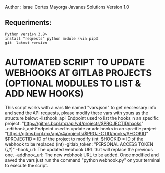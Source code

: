 Author : Israel Cortes Mayorga
 Javanes Solutions
 Version 1.0
 ## Requeriments: 
    Python version 3.8>
    install "requests" python module (via pip3)
    git -latest version
#
 # AUTOMATED SCRIPT TO UPDATE WEBHOOKS AT GITLAB PROJECTS (OPTIONAL MODULES TO LIST & ADD NEW HOOKS)
 This script works with a vars file named "vars.json" to get neccessary info and send the API requests, 
 please modify these vars with yours as the structure below:
       -listhook_api: Endpoint used to list the hooks in an specific project.
                     "https://gitms.bcpl.mx/api/v4/projects/$PROJECTID/hooks"       
       -edithook_api: Endpoint used to update or add hooks in an specific project.
                     "https://gitms.bcpl.mx/api/v4/projects/$PROJECTID/hooks/$HOOKID"
                        $PROJECTID = ID of the project to modify (int)
                        $HOOKID = ID of the webhook to be replaced (int)
       -gitlab_token: "PERSONAL ACCESS TOKEN (¿?)" 
       -hook_url: The updated webhook URL that will replace the previous one.
       -addhook_url: The new webhook URL to be added.
Once modified and saved the vars just run the command "python webhook.py" on your terminal to execute the script.

